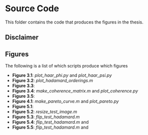 # Source Code
This folder contains the code that produces the figures in the thesis.

## Disclaimer

## Figures

The following is a list of which scripts produce which figures
* **Figure 3.1**: _plot\_haar\_phi.py_ and _plot\_haar\_psi.py_
* **Figure 3.2**: _plot\_hadamard\_orderings.m_
* **Figure 3.3**:
* **Figure 3.4**: _make\_coherence\_matrix.m_ and _plot\_coherence.py_
* **Figure 3.5**:
* **Figure 4.1**: _make\_pareto\_curve.m_ and _plot\_pareto.py_
* **Figure 5.1**:
* **Figure 5.2**: _resize\_test\_image.m_
* **Figure 5.3**: _flip\_test\_hadamard.m_
* **Figure 5.4**: _flip\_test\_hadamard.m_ and
* **Figure 5.5**: _flip\_test\_hadamard.m_ and
